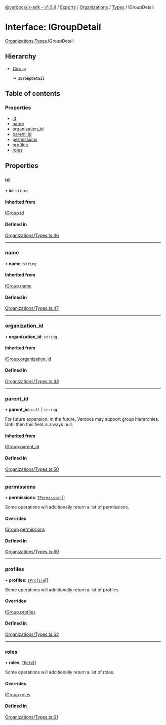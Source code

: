 [@verdocs/js-sdk - v1.0.8](../README.md) / [Exports](../modules.md) / [Organizations](../modules/Organizations.md) / [Types](../modules/Organizations.Types.md) / IGroupDetail

# Interface: IGroupDetail

[Organizations](../modules/Organizations.md).[Types](../modules/Organizations.Types.md).IGroupDetail

## Hierarchy

- [`IGroup`](Organizations.Types.IGroup.md)

  ↳ **`IGroupDetail`**

## Table of contents

### Properties

- [id](Organizations.Types.IGroupDetail.md#id)
- [name](Organizations.Types.IGroupDetail.md#name)
- [organization_id](Organizations.Types.IGroupDetail.md#organization_id)
- [parent_id](Organizations.Types.IGroupDetail.md#parent_id)
- [permissions](Organizations.Types.IGroupDetail.md#permissions)
- [profiles](Organizations.Types.IGroupDetail.md#profiles)
- [roles](Organizations.Types.IGroupDetail.md#roles)

## Properties

### id

• **id**: `string`

#### Inherited from

[IGroup](Organizations.Types.IGroup.md).[id](Organizations.Types.IGroup.md#id)

#### Defined in

[Organizations/Types.ts:46](https://github.com/Verdocs/js-sdk/blob/main/src/Organizations/Types.ts#L46)

___

### name

• **name**: `string`

#### Inherited from

[IGroup](Organizations.Types.IGroup.md).[name](Organizations.Types.IGroup.md#name)

#### Defined in

[Organizations/Types.ts:47](https://github.com/Verdocs/js-sdk/blob/main/src/Organizations/Types.ts#L47)

___

### organization\_id

• **organization\_id**: `string`

#### Inherited from

[IGroup](Organizations.Types.IGroup.md).[organization_id](Organizations.Types.IGroup.md#organization_id)

#### Defined in

[Organizations/Types.ts:48](https://github.com/Verdocs/js-sdk/blob/main/src/Organizations/Types.ts#L48)

___

### parent\_id

• **parent\_id**: ``null`` \| `string`

For future expansion. In the future, Verdocs may support group hierarchies. Until then this field is always null.

#### Inherited from

[IGroup](Organizations.Types.IGroup.md).[parent_id](Organizations.Types.IGroup.md#parent_id)

#### Defined in

[Organizations/Types.ts:50](https://github.com/Verdocs/js-sdk/blob/main/src/Organizations/Types.ts#L50)

___

### permissions

• **permissions**: [`TPermission`](../modules/Users.Types.md#tpermission)[]

Some operations will additionally return a list of permissions.

#### Overrides

[IGroup](Organizations.Types.IGroup.md).[permissions](Organizations.Types.IGroup.md#permissions)

#### Defined in

[Organizations/Types.ts:60](https://github.com/Verdocs/js-sdk/blob/main/src/Organizations/Types.ts#L60)

___

### profiles

• **profiles**: [`IProfile`](Users.Types.IProfile.md)[]

Some operations will additionally return a list of profiles.

#### Overrides

[IGroup](Organizations.Types.IGroup.md).[profiles](Organizations.Types.IGroup.md#profiles)

#### Defined in

[Organizations/Types.ts:62](https://github.com/Verdocs/js-sdk/blob/main/src/Organizations/Types.ts#L62)

___

### roles

• **roles**: [`TRole`](../modules/Users.Types.md#trole)[]

Some operations will additionally return a list of roles.

#### Overrides

[IGroup](Organizations.Types.IGroup.md).[roles](Organizations.Types.IGroup.md#roles)

#### Defined in

[Organizations/Types.ts:61](https://github.com/Verdocs/js-sdk/blob/main/src/Organizations/Types.ts#L61)
